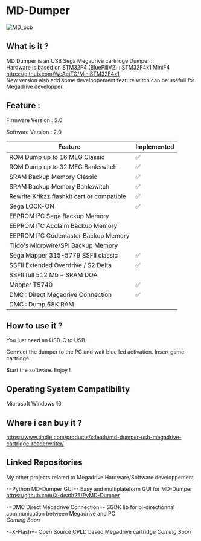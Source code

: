 # MD-Dumper

![MD_pcb](https://github.com/X-death25/MD-Dumper/blob/main/img/DSC_0553.JPG) 

What is it ?
-----

MD Dumper is an USB Sega Megadrive cartridge Dumper : <br>
Hardware is based on STM32F4 (BluePillV2) : STM32F4x1 MiniF4 https://github.com/WeActTC/MiniSTM32F4x1  <br>
New version also add some developpement feature witch can be usefull for Megadrive developper.  <br>

Feature :
-----

Firmware Version : 2.0

Software Version : 2.0


| Feature | Implemented |
| ------- | ----------- |
| ROM Dump up to 16 MEG  Classic              | :white_check_mark: |
| ROM Dump up to 32 MEG  Bankswitch           | :white_check_mark: |
| SRAM Backup Memory Classic                  | :white_check_mark: |
| SRAM Backup Memory Bankswitch               | :white_check_mark: |
| Rewrite Krikzz flashkit cart or compatible  | :white_check_mark: |
| Sega LOCK-ON                                | :white_check_mark: |
| EEPROM I²C Sega Backup Memory               |                    |
| EEPROM I²C Acclaim Backup Memory            |                    |
| EEPROM I²C Codemaster Backup Memory         |                    |
| Tiido's Microwire/SPI Backup Memory         |                    |
| Sega Mapper 315-5779 SSFII classic          | :white_check_mark: |
| SSFII Extended Overdrive / S2 Delta         | :white_check_mark: |
| SSFII full 512 Mb + SRAM  DOA               |                    |
| Mapper T5740                                | :white_check_mark: |
| DMC : Direct Megadrive Connection           | :white_check_mark: |
| DMC : Dump 68K RAM                          |                    |

How to use it ?
-----

You just need an USB-C to USB. 

Connect the dumper to the PC and wait blue led activation. Insert game cartridge. 

Start the software. Enjoy !

Operating System Compatibility
-----

Microsoft Windows 10

Where i can buy it ?
-----

https://www.tindie.com/products/xdeath/md-dumper-usb-megadrive-cartridge-readerwriter/


Linked Repositories
-----

My other projects related to Megadrive Hardware/Software developpement

-=Python MD-Dumper GUI=-
Easy and multiplateform GUI for MD-Dumper <br>
https://github.com/X-death25/PyMD-Dumper

-=DMC Direct Megadrive Connection=-
SGDK lib for bi-directionnal communication between Megadrive and PC <br>
*Coming Soon*

-=X-Flash=-
Open Source CPLD based Megadrive cartridge 
*Coming Soon*
